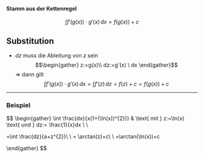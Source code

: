 #### Stamm aus der Kettenregel
$$
\int f'(g(x))\cdot g'(x) \, dx =f(g(x))+c
$$

## Substitution
- $dz$ muss die Ableitung von $z$ sein
$$\begin{gather}
z:=g(x)\\
dz:=g'(x) \ dx
\end{gather}$$
=> dann gilt
$$
\int f'(g(x))\cdot g'(x) \, dx =\int f'(z) \, dz =f(z)+c=f(g(x))+c
$$

---

### Beispiel
$$
\begin{gather}
\int  \frac{dx}{x(1+(\ln(x))^{2})} & \text{ mit } z:=\ln(x) \text{ und  } dz:= \frac{1}{x}dx \\ \\

=\int \frac{dz}{a+z^{2}}\\ \\
= \arctan(z)+c\\ \\
=\arctan(\ln(x))+c

\end{gather}
$$